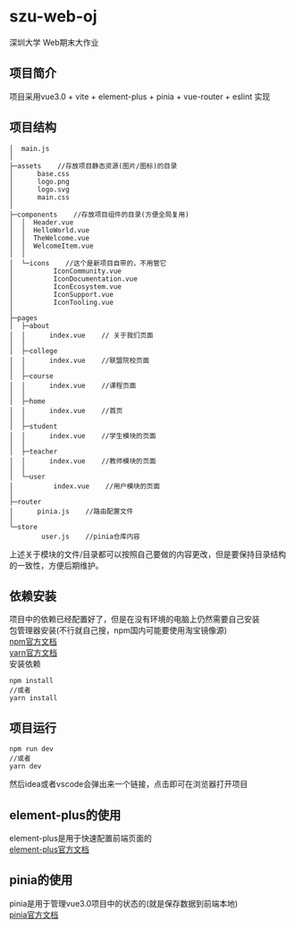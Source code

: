 # szu-web-oj
深圳大学 Web期末大作业
## 项目简介
项目采用vue3.0 + vite + element-plus + pinia + vue-router + eslint 实现
## 项目结构
```│  App.vue
│  main.js
│
├─assets    //存放项目静态资源(图片/图标)的目录
│      base.css
│      logo.png
│      logo.svg
│      main.css
│
├─components    //存放项目组件的目录(方便全局复用)
│  │  Header.vue
│  │  HelloWorld.vue
│  │  TheWelcome.vue
│  │  WelcomeItem.vue
│  │
│  └─icons    //这个是新项目自带的，不用管它
│          IconCommunity.vue
│          IconDocumentation.vue
│          IconEcosystem.vue
│          IconSupport.vue
│          IconTooling.vue
│
├─pages
│  ├─about
│  │      index.vue    // 关于我们页面
│  │
│  ├─college
│  │      index.vue    //联盟院校页面
│  │
│  ├─course
│  │      index.vue    //课程页面
│  │
│  ├─home
│  │      index.vue    //首页
│  │
│  ├─student
│  │      index.vue    //学生模块的页面
│  │
│  ├─teacher
│  │      index.vue    //教师模块的页面
│  │
│  └─user
│          index.vue    //用户模块的页面
│
├─router
│      pinia.js    //路由配置文件
│
└─store
        user.js    //pinia仓库内容
```
上述关于模块的文件/目录都可以按照自己要做的内容更改，但是要保持目录结构的一致性，方便后期维护。
## 依赖安装
项目中的依赖已经配置好了，但是在没有环境的电脑上仍然需要自己安装  
包管理器安装(不行就自己搜，npm国内可能要使用淘宝镜像源)  
[npm官方文档](https://nodejs.cn/npm/getting-started/configuring-your-local-environment/downloading-and-installing-node-js-and-npm/)  
[yarn官方文档](https://yarn.bootcss.com/docs/install/#windows-stable)  
安装依赖  
```
npm install  
//或者
yarn install
```
## 项目运行
```
npm run dev
//或者
yarn dev
```
然后idea或者vscode会弹出来一个链接，点击即可在浏览器打开项目  
## element-plus的使用
element-plus是用于快速配置前端页面的  
[element-plus官方文档](https://element-plus.gitee.io/#/zh-CN/component/installation)
## pinia的使用
pinia是用于管理vue3.0项目中的状态的(就是保存数据到前端本地)  
[pinia官方文档](https://pinia.esm.dev/introduction.html)

